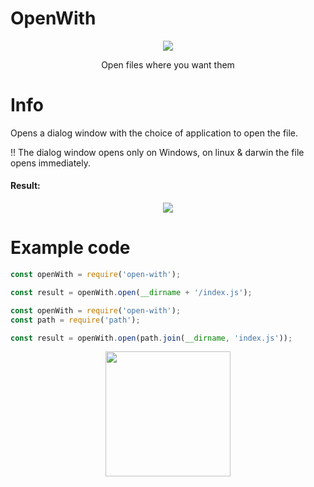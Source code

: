 # OpenWith
<p align="center">
<a href="javascript:void(0)">
<img src="https://readme-typing-svg.herokuapp.com?font=Jost&pause=10000&color=DB33F7&center=true&vCenter=true&width=435&lines=Open+With">
</a>
</p>
<p align="center">
Open files where you want them
</p>

# Info
Opens a dialog window with the choice of application to open the file.

!! The dialog window opens only on Windows, on linux & darwin the file opens immediately.

#### Result:
<p align="center">
<a href="javascript:void(0)">
<img src="https://github.com/fydne/openWith-nodejs/assets/121295212/e9e4353c-a8d0-4a62-879d-b8b041eb4432">
</a>
</p>

# Example code
```js
const openWith = require('open-with');

const result = openWith.open(__dirname + '/index.js');
```
```js
const openWith = require('open-with');
const path = require('path');

const result = openWith.open(path.join(__dirname, 'index.js'));
```

<p align="center">
<a href="javascript:void(0)">
<img src="https://profile-counter.glitch.me/openWith-nodejs/count.svg" width="200px" />
</a>
